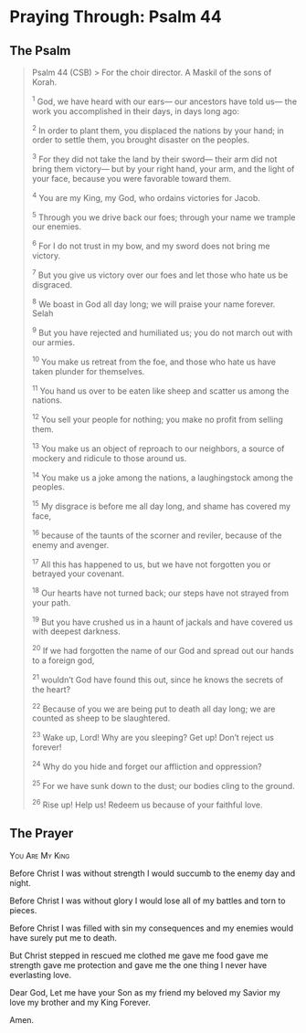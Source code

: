 # Praying Through: Psalm 44

## The Psalm

>Psalm 44 (CSB)  >
><sup></sup> For the choir director. A Maskil of the sons of Korah. 
>
><sup>1</sup> God, we have heard with our ears— our ancestors have told us— the work you accomplished in their days, in days long ago: 
>
><sup>2</sup> In order to plant them, you displaced the nations by your hand; in order to settle them, you brought disaster on the peoples. 
>
><sup>3</sup> For they did not take the land by their sword— their arm did not bring them victory— but by your right hand, your arm, and the light of your face, because you were favorable toward them. 
>
><sup>4</sup> You are my King, my God, who ordains victories for Jacob. 
>
><sup>5</sup> Through you we drive back our foes; through your name we trample our enemies. 
>
><sup>6</sup> For I do not trust in my bow, and my sword does not bring me victory. 
>
><sup>7</sup> But you give us victory over our foes and let those who hate us be disgraced. 
>
><sup>8</sup> We boast in God all day long; we will praise your name forever. Selah 
>
><sup>9</sup> But you have rejected and humiliated us; you do not march out with our armies. 
>
><sup>10</sup> You make us retreat from the foe, and those who hate us have taken plunder for themselves. 
>
><sup>11</sup> You hand us over to be eaten like sheep and scatter us among the nations. 
>
><sup>12</sup> You sell your people for nothing; you make no profit from selling them. 
>
><sup>13</sup> You make us an object of reproach to our neighbors, a source of mockery and ridicule to those around us. 
>
><sup>14</sup> You make us a joke among the nations, a laughingstock among the peoples. 
>
><sup>15</sup> My disgrace is before me all day long, and shame has covered my face, 
>
><sup>16</sup> because of the taunts of the scorner and reviler, because of the enemy and avenger. 
>
><sup>17</sup> All this has happened to us, but we have not forgotten you or betrayed your covenant. 
>
><sup>18</sup> Our hearts have not turned back; our steps have not strayed from your path. 
>
><sup>19</sup> But you have crushed us in a haunt of jackals and have covered us with deepest darkness. 
>
><sup>20</sup> If we had forgotten the name of our God and spread out our hands to a foreign god, 
>
><sup>21</sup> wouldn’t God have found this out, since he knows the secrets of the heart? 
>
><sup>22</sup> Because of you we are being put to death all day long; we are counted as sheep to be slaughtered. 
>
><sup>23</sup> Wake up, Lord! Why are you sleeping? Get up! Don’t reject us forever! 
>
><sup>24</sup> Why do you hide and forget our affliction and oppression? 
>
><sup>25</sup> For we have sunk down to the dust; our bodies cling to the ground. 
>
><sup>26</sup> Rise up! Help us! Redeem us because of your faithful love.

## The Prayer

<div style="font-variant: small-caps;">
You Are My King
</div>


Before Christ
  I was without strength
  I would succumb to the enemy
  day and night.

Before Christ
  I was without glory
  I would lose all of my battles
  and torn to pieces.

Before Christ
  I was filled with sin
  my consequences
  and my enemies
  would have surely put me to death.

But Christ
  stepped in
  rescued me
  clothed me
  gave me food
  gave me strength
  gave me protection
  and gave me the one thing I never have
  everlasting love.

Dear God,
  Let me have your Son
  as my friend
  my beloved
  my Savior
  my love
  my brother
  and my King
  Forever.

Amen.

